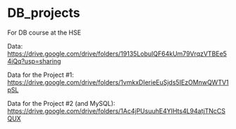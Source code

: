 # DB_projects
For DB course at the HSE

Data: https://drive.google.com/drive/folders/19135LobuIQF64kUm79VrqzVTBEe54iQq?usp=sharing

Data for the Project #1: https://drive.google.com/drive/folders/1vmkxDIerieEuSjds5IEzOMnwQWTV1pSL

Data for the Project #2 (and MySQL): https://drive.google.com/drive/folders/1Ac4jPUsuuhE4YIHts4L94atjTNcCSQUX
